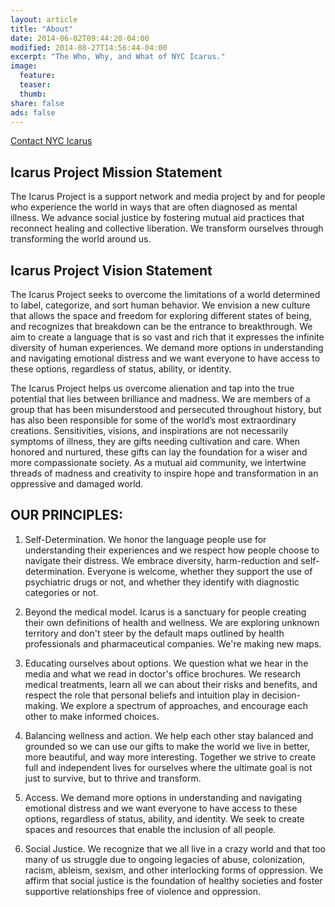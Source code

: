 ```yaml
---
layout: article
title: "About"
date: 2014-06-02T09:44:20-04:00
modified: 2014-08-27T14:56:44-04:00
excerpt: "The Who, Why, and What of NYC Icarus."
image:
  feature:
  teaser:
  thumb:
share: false
ads: false
---
```


<a href="{{ site.url }}/contact/" class="btn">Contact NYC Icarus</a>

## Icarus Project Mission Statement

The Icarus Project is a support network and media project by and for people who experience the world in ways that are often diagnosed as mental illness. We advance social justice by fostering mutual aid practices that reconnect healing and collective liberation. We transform ourselves through transforming the world around us.


## Icarus Project Vision Statement

The Icarus Project seeks to overcome the limitations of a world determined to label, categorize, and sort human behavior. We envision a new culture that allows the space and freedom for exploring different states of being, and recognizes that breakdown can be the entrance to breakthrough. We aim to create a language that is so vast and rich that it expresses the infinite diversity of human experiences. We demand more options in understanding and navigating emotional distress and we want everyone to have access to these options, regardless of status, ability, or identity.

The Icarus Project helps us overcome alienation and tap into the true potential that lies between brilliance and madness. We are members of a group that has been misunderstood and persecuted throughout history, but has also been responsible for some of the world’s most extraordinary creations. Sensitivities, visions, and inspirations are not necessarily symptoms of illness, they are gifts needing cultivation and care. When honored and nurtured, these gifts can lay the foundation for a wiser and more compassionate society. As a mutual aid community, we intertwine threads of madness and creativity to inspire hope and transformation in an oppressive and damaged world.


## OUR PRINCIPLES:

1. Self-Determination. We honor the language people use for understanding their experiences and we respect how people choose to navigate their distress. We embrace diversity, harm-reduction and self-determination. Everyone is welcome, whether they support the use of psychiatric drugs or not, and whether they identify with diagnostic categories or not.

2. Beyond the medical model. Icarus is a sanctuary for people creating their own definitions of health and wellness. We are exploring unknown territory and don't steer by the default maps outlined by health professionals and pharmaceutical companies. We're making new maps.

3. Educating ourselves about options. We question what we hear in the media and what we read in doctor's office brochures. We research medical treatments, learn all we can about their risks and benefits, and respect the role that personal beliefs and intuition play in decision-making. We explore a spectrum of approaches, and encourage each other to make informed choices.

4. Balancing wellness and action. We help each other stay balanced and grounded so we can use our gifts to make the world we live in better, more beautiful, and way more interesting. Together we strive to create full and independent lives for ourselves where the ultimate goal is not just to survive, but to thrive and transform.

5. Access. We demand more options in understanding and navigating emotional distress and we want everyone to have access to these options, regardless of status, ability, and identity. We seek to create spaces and resources that enable the inclusion of all people.

6. Social Justice. We recognize that we all live in a crazy world and that too many of us struggle due to ongoing legacies of abuse, colonization, racism, ableism, sexism, and other interlocking forms of oppression. We affirm that social justice is the foundation of healthy societies and foster supportive relationships free of violence and oppression.
